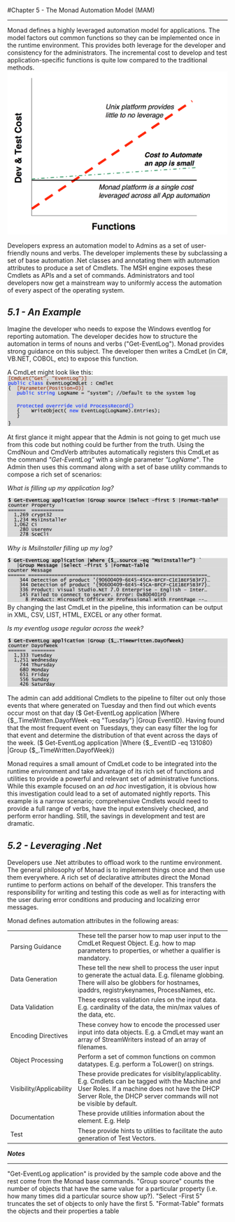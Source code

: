 #Chapter 5 - The Monad Automation Model (MAM)
___
Monad defines a highly leveraged automation model for applications.  The model factors out common functions so they can be implemented once in the runtime environment.  This provides both leverage for the developer and consistency for the administrators. The incremental cost to develop and test application-specific functions is quite low compared to the traditional methods.
![Funtions](images/funtions.png)

Developers express an automation model to Admins as a set of user-friendly nouns and verbs.  The developer implements these by subclassing a set of base automation .Net classes and annotating them with automation attributes to produce a set of Cmdlets.  The MSH engine exposes these Cmdlets as APIs and a set of commands.  Administrators and tool developers now get a mainstream way to uniformly access the automation of every aspect of the operating system.

## _5.1 - An Example_

Imagine the developer who needs to expose the Windows eventlog for reporting automation.  The developer decides how to structure the automation in terms of nouns and verbs ("Get-EventLog").  Monad provides strong guidance on this subject.  The developer then writes a CmdLet (in C#, VB.NET, COBOL, etc) to expose this function.

A CmdLet might look like this:
![Example 3](images/example-3.png)

At first glance it might appear that the Admin is not going to get much use from this code but nothing could be further from the truth.  Using the CmdNoun and CmdVerb attributes automatically registers this CmdLet as the command *"Get-EventLog"* with a single parameter *"LogName"*.  The Admin then uses this command along with a set of base utility commands to compose a rich set of scenarios:

_What is filling up my application log?_

![Example 4](images/example-4.png)

_Why is MsiInstaller filling up my log?_

![Example 5](images/example-5.png)
By changing the last CmdLet in the pipeline, this information can be output in XML, CSV, LIST, HTML, EXCEL or any other format.

_Is my eventlog usage regular across the week?_

![Example 6](images/example-6.png)


The admin can add additional Cmdlets to the pipeline to filter out only those events that where generated on Tuesday and then find out which events occur most on that day ($ Get-EventLog application |Where {$\_.TimeWritten.DayofWeek -eq "Tuesday"} |Group EventID).   Having found that the most frequent event on Tuesdays, they can easy filter the log for that event and determine the distribution of that event across the days of the week. ($ Get-EventLog application |Where {$\_.EventID -eq 131080} |Group {$\_.TimeWritten.DayofWeek})

Monad requires a small amount of CmdLet code to be integrated into the runtime environment and take advantage of its rich set of functions and utilities to provide a powerful and relevant set of administrative functions.  While this example focused on an _ad hoc_ investigation, it is obvious how this investigation could lead to a set of automated nightly reports.  This example is a narrow scenario; comprehensive Cmdlets would need to provide a full range of verbs, have the input extensively checked, and perform error handling.  Still, the savings in development and test are dramatic.

## _5.2 - Leveraging .Net_

Developers use .Net attributes to offload work to the runtime environment.  The general philosophy of Monad is to implement things once and then use them everywhere.  A rich set of declarative attributes direct the Monad runtime to perform actions on behalf of the developer.  This transfers the responsibility for writing and testing this code as well as for interacting with the user during error conditions and producing and localizing error messages.

Monad defines automation attributes in the following areas:

| | |
| --- | --- |
| Parsing Guidance | These tell the parser how to map user input to the CmdLet Request Object.  E.g. how to map parameters to properties, or whether a qualifier is mandatory. |
| Data Generation | These tell the new shell to process the user input to generate the actual data.  E.g. filename globbing. There will also be globbers for hostnames, ipaddrs, registrykeynames, ProcessNames, etc. |
| Data Validation | These express validation rules on the input data.  E.g. cardinality of the data, the min/max values of the data, etc. |
| Encoding Directives | These convey how to encode the processed user input into data objects.  E.g. a CmdLet may want an array of StreamWriters instead of an array of filenames. |
| Object Processing | Perform a set of common functions on common datatypes.  E.g. perform a ToLower() on strings. |
| Visibility/Applicability | These provide predicates for visiblity/applicablity.  E.g. Cmdlets can be tagged with the Machine and User Roles.  If a machine does not have the DHCP Server Role, the DHCP server commands will not be visible by default. |
| Documentation | These provide utilities information about the element.  E.g. Help |
| Test | These provide hints to utilities to facilitate the auto generation of Test Vectors. |


_**Notes**_
___
  "Get-EventLog application" is provided by the sample code above and the rest come from the Monad base commands.  "Group source" counts the number of objects that have the same value for a particular property (i.e. how many times did a particular source show up?).  "Select -First 5" truncates the set of objects to only have the first 5.  "Format-Table" formats the objects and their properties a table
